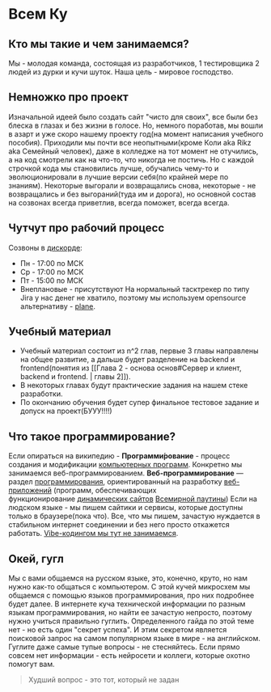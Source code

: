 # Всем Ку
## Кто мы такие и чем занимаемся?
Мы - молодая команда, состоящая из разработчиков, 1 тестировщика 2 людей из дурки и кучи шуток.
Наша цель - мировое господство.
## Немножко про проект
Изначальной идеей было создать сайт "чисто для своих", все были без блеска в глазах и без жизни в голосе. Но, немного поработав, мы вошли в азарт и уже скоро нашему проекту год(на момент написания учебного пособия). Приходили мы почти все неопытными(кроме Коли aka Rikz aka Семейный человек), даже в колледже на тот момент не отучились, а на код смотрели как на что-то, что никогда не постичь. Но с каждой строчкой кода мы становились лучше, обучались чему-то и эволюционировали в лучшие версии себя(по крайней мере по знаниям). Некоторые выгорали и возвращались снова, некоторые - не возвращались и без выгораний(туда им и дорога), но основной состав на созвонах всегда приветлив, всегда поможет, всегда всегда.
## Чутчут про рабочий процесс
Созвоны в [дискорде](https://discord.com/):
- Пн - 17:00 по МСК
- Ср - 17:00 по МСК
- Пт - 15:00 по МСК
- Внеплановые - присутствуют
На нормальный тасктрекер по типу Jira у нас денег не хватило, поэтому мы используем opensource альтернативу - [plane](https://plane.so/).
## Учебный материал
- Учебный материал состоит из n^2 глав, первые 3 главы направлены на общее развитие, а дальше будет разделение на backend и frontend(понятия из [[Глава 2 - основа основ#Сервер и клиент, backend и frontend.  | главы 2]]).
- В некоторых главах будут практические задания на нашем стеке разработки.
- По окончанию обучения будет супер финальное тестовое задание и допуск на проект(БУУУ!!!!)

## Что такое программирование?
Если опираться на википедию - **Программи́рование** - процесс создания и модификации [компьютерных программ](https://ru.wikipedia.org/wiki/%D0%9A%D0%BE%D0%BC%D0%BF%D1%8C%D1%8E%D1%82%D0%B5%D1%80%D0%BD%D0%B0%D1%8F_%D0%BF%D1%80%D0%BE%D0%B3%D1%80%D0%B0%D0%BC%D0%BC%D0%B0 "Компьютерная программа"). 
Конкретно мы занимаемся веб-программированием. **Веб-программирование** — раздел [программирования](https://ru.wikipedia.org/wiki/%D0%9F%D1%80%D0%BE%D0%B3%D1%80%D0%B0%D0%BC%D0%BC%D0%B8%D1%80%D0%BE%D0%B2%D0%B0%D0%BD%D0%B8%D0%B5 "Программирование"), ориентированный на разработку [веб-приложений](https://ru.wikipedia.org/wiki/%D0%92%D0%B5%D0%B1-%D0%BF%D1%80%D0%B8%D0%BB%D0%BE%D0%B6%D0%B5%D0%BD%D0%B8%D0%B5 "Веб-приложение") (программ, обеспечивающих функционирование [динамических сайтов](https://ru.wikipedia.org/wiki/%D0%94%D0%B8%D0%BD%D0%B0%D0%BC%D0%B8%D1%87%D0%B5%D1%81%D0%BA%D0%B8%D0%B9_%D1%81%D0%B0%D0%B9%D1%82 "Динамический сайт") [Всемирной паутины](https://ru.wikipedia.org/wiki/%D0%92%D1%81%D0%B5%D0%BC%D0%B8%D1%80%D0%BD%D0%B0%D1%8F_%D0%BF%D0%B0%D1%83%D1%82%D0%B8%D0%BD%D0%B0 "Всемирная паутина"))
Если на людском языке - мы пишем сайтики и сервисы, которые доступны только в браузере(пока что). Все, что мы пишем, зачастую нуждается в стабильном интернет соединении и без него просто откажется работать. 
[Vibe-кодингом мы тут не занимаемся](https://www.youtube.com/watch?v=iKl39r1GFKE&rco=1&ab_channel=WaldemarMikulik).
## Окей, гугл
Мы с вами общаемся на русском языке, это, конечно, круто, но нам нужно как-то общаться с компьютером. С этой кучей микросхем мы общаемся с помощью языков программирования, про них подробнее будет далее. В интернете куча технической информации по разным языкам программирования, но найти ее зачастую непросто, поэтому нужно учиться правильно гуглить. Определенного гайда по этой теме нет - но есть один "секрет успеха". И этим секретом является поисковой запрос на самом популярном языке в мире - на английском. Гуглите даже самые тупые вопросы - не стесняйтесь. Если прямо совсем нет информации - есть нейросети и коллеги, которые охотно помогут вам. 
> Худший вопрос - это тот, который не задан